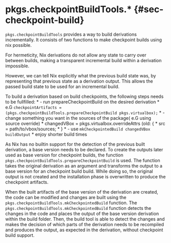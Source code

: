 # pkgs.checkpointBuildTools.*  {#sec-checkpoint-build}

`pkgs.checkpointBuildTools` provides a way to build derivations incrementally. It consists of two functions to make checkpoint builds using nix possible.

For hermeticity, Nix derivations do not allow any state to carry over between builds, making a transparent incremental build within a derivation impossible.

However, we can tell Nix explicitly what the previous build state was, by representing that previous state as a derivation output. This allows the passed build state to be used for an incremental build.

To build a derivation based on build checkpoints, the following steps needs to be fullfilled:
    * - run prepareCheckpointBuild on the desired derivation
    *   e.G `checkpointArtifacts = (pkgs.checkpointBuildTools.prepareCheckpointBuild pkgs.virtualbox);`
    * - change something you want in the sources of the package( e.G using source override)
    *   changedVBox = pkgs.virtualbox.overrideAttrs (old: {
    *      src = path/to/vbox/sources;
    *   }
    * - use `mkCheckpointedBuild changedVBox buildOutput`
    * enjoy shorter build times

As Nix has no builtin support for the detection of the previous built derivation, a base version needs to be declared.
To create the outputs later used as base version for checkpoint builds, the function `pkgs.checkpointBuildTools.prepareCheckpointBuild` is used.
The function takes the original derivation as an argument and transforms the output to a base version for an checkpoint build build.
While doing so, the original output is not created and the installation phase is overwritten to produce the checkpoint artifacts.

When the built artifacts of the base version of the derivation are created, the code can be modified and changes are built using the `pkgs.checkpointBuildTools.mkCheckpointedBuild` function.
The `pkgs.checkpointBuildTools.mkCheckpointedBuild` function detects the changes in the code and places the output of the base version derivation within the build folder.
Then, the build tool is able to detect the changes and makes the decision of which parts of the derivation needs to be recompiled and produces the output, as expected in the derivation, without checkpoint build support.
